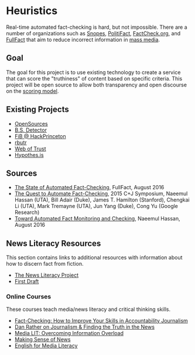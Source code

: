 # Heuristics

Real-time automated fact-checking is hard, but not impossible.  There are a number of organizations such as [Snopes](http://www.snopes.com/), [PolitiFact](http://www.politifact.com/), [FactCheck.org](http://www.factcheck.org/), and [FullFact](https://fullfact.org/) that aim to reduce incorrect information in [mass media](https://en.wikipedia.org/wiki/Mass_media).

## Goal

The goal for this project is to use existing technology to create a service that can score the "truthiness" of content based on specific criteria. This project will be open source to allow both transparency and open discourse on the [scoring model](docs/SCORING.md).

## Existing Projects

- [OpenSources](http://www.opensources.co/)
- [B.S. Detector](https://github.com/bs-detector/bs-detector)
- [FiB @ HackPrinceton](https://github.com/anantdgoel/HackPrincetonF16)
- [rbutr](http://blog.rbutr.com/f-a-q/)
- [Web of Trust](https://www.mywot.com/en/reputation-api)
- [Hypothes.is](https://hypothes.is/)

## Sources

- [The State of Automated Fact-Checking](https://fullfact.org/blog/2016/aug/automated-factchecking/), FullFact, August 2016
- [The Quest to Automate Fact-Checking](http://ranger.uta.edu/~cli/pubs/2015/claimbuster-cj15-hassan.pdf), 2015 C+J Symposium, Naeemul Hassan (UTA), Bill Adair (Duke), James T. Hamilton (Stanford), Chengkai Li (UTA), Mark Tremayne (UTA), Jun Yang (Duke), Cong Yu (Google Research)
- [Toward Automated Fact Monitoring and Checking](https://uta-ir.tdl.org/uta-ir/bitstream/handle/10106/26136/HASSAN-DISSERTATION-2016.pdf), Naeemul Hassan, August 2016

## News Literacy Resources

This section contains links to additional resources with information about how to discern fact from fiction.

- [The News Literacy Project](http://www.thenewsliteracyproject.org/)
- [First Draft](https://firstdraftnews.com/)

### Online Courses

These courses teach media/news literacy and critical thinking skills.  

- [Fact-Checking: How to Improve Your Skills in Accountability Journalism](http://www.newsu.org/courses/fact-checking)
- [Dan Rather on Journalism & Finding the Truth in the News](https://www.udemy.com/danrather/)
- [Media LIT: Overcoming Information Overload](https://www.edx.org/course/media-lit-overcoming-information-asux-mco425x)
- [Making Sense of News](https://www.edx.org/course/making-sense-news-hkux-hku04x-0)
- [English for Media Literacy](https://www.coursera.org/learn/media)
